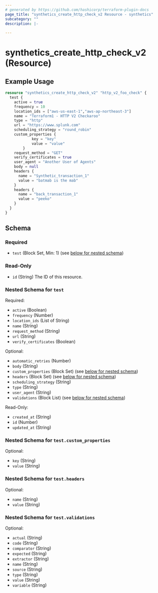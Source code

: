 ```yaml
---
# generated by https://github.com/hashicorp/terraform-plugin-docs
page_title: "synthetics_create_http_check_v2 Resource - synthetics"
subcategory: ""
description: |-
  
---
```


# synthetics_create_http_check_v2 (Resource)



## Example Usage

```terraform
resource "synthetics_create_http_check_v2" "http_v2_foo_check" {
  test {
    active = true 
    frequency = 10
    location_ids = ["aws-us-east-1","aws-ap-northeast-3"]
    name = "Terraform1 - HTTP V2 Checkaroo"
    type = "http"
    url = "https://www.splunk.com"
    scheduling_strategy = "round_robin"
    custom_properties {
			key = "key"
			value = "value"
		}
    request_method = "GET"
    verify_certificates = true
    user_agent = "Another User of Agents"
    body = null
    headers {
      name = "Synthetic_transaction_1"
      value = "batmab is the mab"
    }
    headers {
      name = "back_transaction_1"
      value = "peeko"
    }
  }    
}
```

<!-- schema generated by tfplugindocs -->
## Schema

### Required

- `test` (Block Set, Min: 1) (see [below for nested schema](#nestedblock--test))

### Read-Only

- `id` (String) The ID of this resource.

<a id="nestedblock--test"></a>
### Nested Schema for `test`

Required:

- `active` (Boolean)
- `frequency` (Number)
- `location_ids` (List of String)
- `name` (String)
- `request_method` (String)
- `url` (String)
- `verify_certificates` (Boolean)

Optional:

- `automatic_retries` (Number)
- `body` (String)
- `custom_properties` (Block Set) (see [below for nested schema](#nestedblock--test--custom_properties))
- `headers` (Block Set) (see [below for nested schema](#nestedblock--test--headers))
- `scheduling_strategy` (String)
- `type` (String)
- `user_agent` (String)
- `validations` (Block List) (see [below for nested schema](#nestedblock--test--validations))

Read-Only:

- `created_at` (String)
- `id` (Number)
- `updated_at` (String)

<a id="nestedblock--test--custom_properties"></a>
### Nested Schema for `test.custom_properties`

Optional:

- `key` (String)
- `value` (String)


<a id="nestedblock--test--headers"></a>
### Nested Schema for `test.headers`

Optional:

- `name` (String)
- `value` (String)


<a id="nestedblock--test--validations"></a>
### Nested Schema for `test.validations`

Optional:

- `actual` (String)
- `code` (String)
- `comparator` (String)
- `expected` (String)
- `extractor` (String)
- `name` (String)
- `source` (String)
- `type` (String)
- `value` (String)
- `variable` (String)
